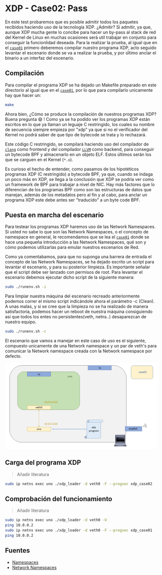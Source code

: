 # XDP - Case02: Pass

En este test probaremos que es posible admitir todos los paquetes recibidos haciendo uso de la tecnología XDP. ¿Admitir? Si admitir, ya que, aunque XDP mucha gente lo concibe para hacer un by-pass al stack de red del Kernel de Linux en muchas ocasiones será util trabajar en conjunto para conseguir la funcionlidad deseada. Para la realizar la prueba, al igual que en el [``case01``](https://github.com/davidcawork/TFG/tree/master/src/use_cases/xdp/case01) primero deberemos compilar nuestro programa XDP, acto seguido levantar el escenario donde se va a realizar la prueba, y por último anclar el binario a un interfaz del escenario.

## Compilación

Para compilar el programa XDP se ha dejado un Makefile preparado en este directorio al igual que en el [``case01``](https://github.com/davidcawork/TFG/tree/master/src/use_cases/xdp/case01), por lo que para compilarlo unicamente hay que  hacer un:

```bash
make
```

Ahora bien, ¿Cómo se produce la compilación de nuestros programas XDP? Buena pregunta :smile: ! Como ya se ha podido ver los programas  XDP están escritos en lo que ya llaman un leguaje C restringido, los cuales su nombre de secuencia siempre empieza por "xdp" ya que si no el verificador del Kernel no podrá saber de que tipo de bytecode se trata y lo rechazará.

Este código C restringido, se compilará haciendo uso del compilador de [``clang``](https://clang.llvm.org/) como frontend y del compilador [``LLVM``](http://llvm.org/) como backend, para conseguir un bytecode BPF y almacenarlo en un objeto ELF. Estos últimos serán los que se carguen en el Kernel (``*.o``).


Es curioso el hecho de entender, como pasamos de los hipotéticos programas XDP (C restringido) a bytecode BPF, ya que, cuando se indaga un poco más en XDP, se llega a la conclusión que XDP se podría ver como un framework de BPF para trabajar a nivel de NIC. Hay más factores que lo diferencian de los programas BPF como son las estructuras de datos que manejan, además de los metadatos pero al fin y al cabo, para anclar un programa XDP este debe antes ser "traducido" a un byte code BPF.


## Puesta en marcha del escenario

Para testear los programas XDP haremos uso de las Network Namespaces. Si usted no sabe lo que son las Network Namespaces, o el concepto de namespace en general, le recomendamos que se lea el [``case01``](https://github.com/davidcawork/TFG/tree/master/src/use_cases/xdp/case01) donde se hace una pequeña introducción a las Network Namespaces, qué son y cómo podemos utilizarlas para emular nuestros escenarios de Red. 

Como ya comentabamos, para que no suponga una barrera de entrada el concepto de las Network Namespaces, se ha dejado escrito un script para levantar el escenario, y para su posterior limpieza. Es importante señalar que el script debe ser lanzado con permisos de root. Para levantar el escenario debemos ejecutar dicho script de la siguiente manera:

```bash
sudo ./runenv.sh -i
```

Para limpiar nuestra máquina del escenario recreado anteriormente podemos correr el mismo script indicándole ahora el parámetro -c (Clean). A unas malas, y si se cree que la limpieza no se ha realizado de manera satisfactoria, podemos hacer un reboot de nuestra máquina consiguiendo así que todos los entes no persistentes(veth, netns..) desaparezcan de nuestro equipo.

```bash
sudo ./runenv.sh -c
```

El escenario que vamos a manejar en este caso de uso es el siguiente, compuesto unicamente de una Network namespace y un par de veth's para comunicar la Network namespace creada con la Network namespace por defecto.

![scenario](../../../../img/use_cases/xdp/case02/scenario.png)

## Carga del programa  XDP

> Añadir literatura

```bash
sudo ip netns exec uno ./xdp_loader -d veth0 -F --progsec xdp_case02
```

## Comprobación del funcionamiento

> Añadir literatura

```bash
sudo ip netns exec uno ./xdp_loader -d veth0 -U
ping 10.0.0.2
sudo ip netns exec uno ./xdp_loader -d veth0 -F --progsec xdp_case01
ping 10.0.0.2
```

## Fuentes

* [Namespaces](http://man7.org/linux/man-pages/man7/namespaces.7.html)
* [Network Namespaces](http://man7.org/linux/man-pages/man7/network_namespaces.7.html)
